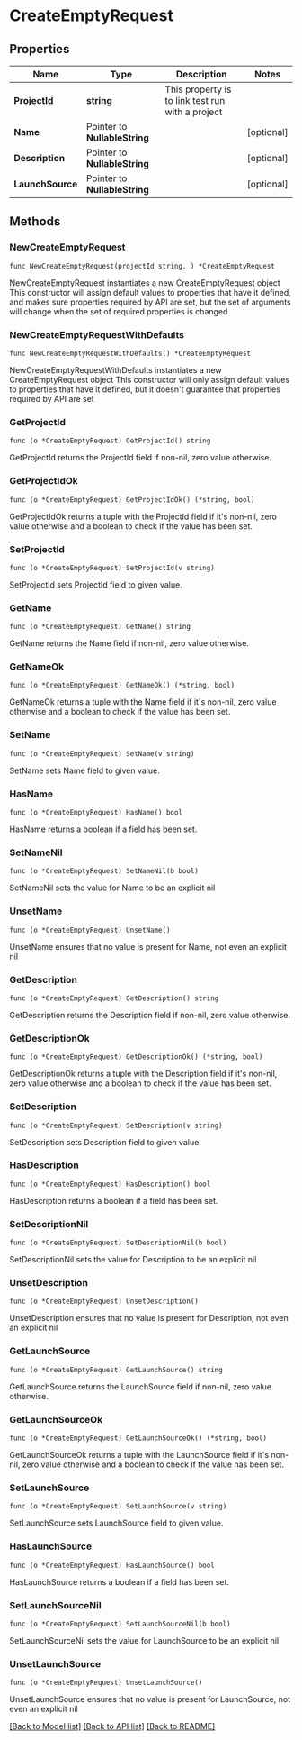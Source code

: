 # CreateEmptyRequest

## Properties

Name | Type | Description | Notes
------------ | ------------- | ------------- | -------------
**ProjectId** | **string** | This property is to link test run with a project | 
**Name** | Pointer to **NullableString** |  | [optional] 
**Description** | Pointer to **NullableString** |  | [optional] 
**LaunchSource** | Pointer to **NullableString** |  | [optional] 

## Methods

### NewCreateEmptyRequest

`func NewCreateEmptyRequest(projectId string, ) *CreateEmptyRequest`

NewCreateEmptyRequest instantiates a new CreateEmptyRequest object
This constructor will assign default values to properties that have it defined,
and makes sure properties required by API are set, but the set of arguments
will change when the set of required properties is changed

### NewCreateEmptyRequestWithDefaults

`func NewCreateEmptyRequestWithDefaults() *CreateEmptyRequest`

NewCreateEmptyRequestWithDefaults instantiates a new CreateEmptyRequest object
This constructor will only assign default values to properties that have it defined,
but it doesn't guarantee that properties required by API are set

### GetProjectId

`func (o *CreateEmptyRequest) GetProjectId() string`

GetProjectId returns the ProjectId field if non-nil, zero value otherwise.

### GetProjectIdOk

`func (o *CreateEmptyRequest) GetProjectIdOk() (*string, bool)`

GetProjectIdOk returns a tuple with the ProjectId field if it's non-nil, zero value otherwise
and a boolean to check if the value has been set.

### SetProjectId

`func (o *CreateEmptyRequest) SetProjectId(v string)`

SetProjectId sets ProjectId field to given value.


### GetName

`func (o *CreateEmptyRequest) GetName() string`

GetName returns the Name field if non-nil, zero value otherwise.

### GetNameOk

`func (o *CreateEmptyRequest) GetNameOk() (*string, bool)`

GetNameOk returns a tuple with the Name field if it's non-nil, zero value otherwise
and a boolean to check if the value has been set.

### SetName

`func (o *CreateEmptyRequest) SetName(v string)`

SetName sets Name field to given value.

### HasName

`func (o *CreateEmptyRequest) HasName() bool`

HasName returns a boolean if a field has been set.

### SetNameNil

`func (o *CreateEmptyRequest) SetNameNil(b bool)`

 SetNameNil sets the value for Name to be an explicit nil

### UnsetName
`func (o *CreateEmptyRequest) UnsetName()`

UnsetName ensures that no value is present for Name, not even an explicit nil
### GetDescription

`func (o *CreateEmptyRequest) GetDescription() string`

GetDescription returns the Description field if non-nil, zero value otherwise.

### GetDescriptionOk

`func (o *CreateEmptyRequest) GetDescriptionOk() (*string, bool)`

GetDescriptionOk returns a tuple with the Description field if it's non-nil, zero value otherwise
and a boolean to check if the value has been set.

### SetDescription

`func (o *CreateEmptyRequest) SetDescription(v string)`

SetDescription sets Description field to given value.

### HasDescription

`func (o *CreateEmptyRequest) HasDescription() bool`

HasDescription returns a boolean if a field has been set.

### SetDescriptionNil

`func (o *CreateEmptyRequest) SetDescriptionNil(b bool)`

 SetDescriptionNil sets the value for Description to be an explicit nil

### UnsetDescription
`func (o *CreateEmptyRequest) UnsetDescription()`

UnsetDescription ensures that no value is present for Description, not even an explicit nil
### GetLaunchSource

`func (o *CreateEmptyRequest) GetLaunchSource() string`

GetLaunchSource returns the LaunchSource field if non-nil, zero value otherwise.

### GetLaunchSourceOk

`func (o *CreateEmptyRequest) GetLaunchSourceOk() (*string, bool)`

GetLaunchSourceOk returns a tuple with the LaunchSource field if it's non-nil, zero value otherwise
and a boolean to check if the value has been set.

### SetLaunchSource

`func (o *CreateEmptyRequest) SetLaunchSource(v string)`

SetLaunchSource sets LaunchSource field to given value.

### HasLaunchSource

`func (o *CreateEmptyRequest) HasLaunchSource() bool`

HasLaunchSource returns a boolean if a field has been set.

### SetLaunchSourceNil

`func (o *CreateEmptyRequest) SetLaunchSourceNil(b bool)`

 SetLaunchSourceNil sets the value for LaunchSource to be an explicit nil

### UnsetLaunchSource
`func (o *CreateEmptyRequest) UnsetLaunchSource()`

UnsetLaunchSource ensures that no value is present for LaunchSource, not even an explicit nil

[[Back to Model list]](../README.md#documentation-for-models) [[Back to API list]](../README.md#documentation-for-api-endpoints) [[Back to README]](../README.md)


